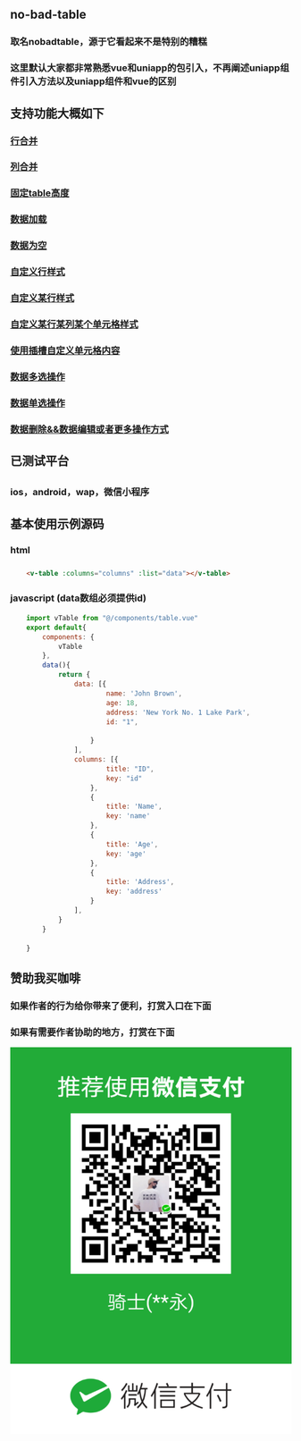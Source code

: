 ## no-bad-table
### 取名nobadtable，源于它看起来不是特别的糟糕
### 这里默认大家都非常熟悉vue和uniapp的包引入，不再阐述uniapp组件引入方法以及uniapp组件和vue的区别
## 支持功能大概如下
###  [行合并](https://github.com/MTTTM/uniapp-elemnt-table/blob/master/components/example/rowSpan.vue)
###  [列合并](https://github.com/MTTTM/uniapp-elemnt-table/blob/master/components/example/celSpan.vue)
###  [固定table高度](https://github.com/MTTTM/uniapp-elemnt-table/blob/master/components/example/fixedHeight.vue)
###  [数据加载](https://github.com/MTTTM/uniapp-elemnt-table/blob/master/components/example/loadingTable.vue)
###  [数据为空](https://github.com/MTTTM/uniapp-elemnt-table/blob/master/components/example/emptyRow.vue)
###  [自定义行样式](https://github.com/MTTTM/uniapp-elemnt-table/blob/master/components/example/customRowStyle.vue)
###  [自定义某行样式](https://github.com/MTTTM/uniapp-elemnt-table/blob/master/components/example/customRowStyleSecond.vue)
###  [自定义某行某列某个单元格样式](https://github.com/MTTTM/uniapp-elemnt-table/blob/master/components/example/customCel.vue)
###  [使用插槽自定义单元格内容](https://github.com/MTTTM/uniapp-elemnt-table/blob/master/components/example/customCelContent.vue)
###  [数据多选操作](https://github.com/MTTTM/uniapp-elemnt-table/blob/master/components/example/mulitCheckbox.vue)
###  [数据单选操作](https://github.com/MTTTM/uniapp-elemnt-table/blob/master/components/example/singleSelected.vue)
###  [数据删除&&数据编辑或者更多操作方式](https://github.com/MTTTM/uniapp-elemnt-table/blob/master/components/example/ediData.vue)

## 已测试平台
## 
### ios，android，wap，微信小程序

## 基本使用示例源码

### html
### 
```html
    <v-table :columns="columns" :list="data"></v-table>
```

### javascript (data数组必须提供id)

```javascript
	import vTable from "@/components/table.vue"
	export default{
		components: {
			vTable
		},
		data(){
			return {
				data: [{
						name: 'John Brown',
						age: 18,
						address: 'New York No. 1 Lake Park',
						id: "1",
						
					}
				],
				columns: [{
						title: "ID",
						key: "id"
					},
					{
						title: 'Name',
						key: 'name'
					},
					{
						title: 'Age',
						key: 'age'
					},
					{
						title: 'Address',
						key: 'address'
					}
				],
			}
		}
		
	}
```

## 赞助我买咖啡
### 如果作者的行为给你带来了便利，打赏入口在下面
### 如果有需要作者协助的地方，打赏在下面
![avatar](./qishi.jpg)